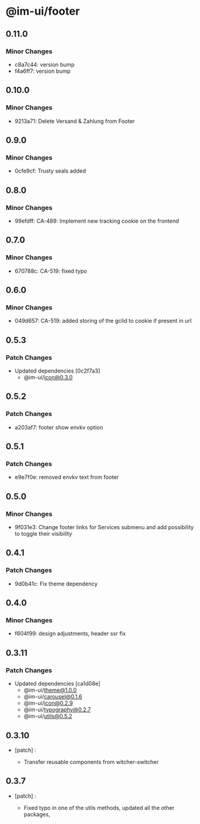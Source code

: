 # @im-ui/footer

## 0.11.0

### Minor Changes

- c8a7c44: version bump
- f4a6ff7: version bump

## 0.10.0

### Minor Changes

- 9213a71: Delete Versand & Zahlung from Footer

## 0.9.0

### Minor Changes

- 0cfe9cf: Trusty seals added

## 0.8.0

### Minor Changes

- 99efdff: CA-489: Implement new tracking cookie on the frontend

## 0.7.0

### Minor Changes

- 670788c: CA-519: fixed typo

## 0.6.0

### Minor Changes

- 049d657: CA-519: added storing of the gclid to cookie if present in url

## 0.5.3

### Patch Changes

- Updated dependencies [0c2f7a3]
  - @im-ui/icon@0.3.0

## 0.5.2

### Patch Changes

- a203af7: footer show envkv option

## 0.5.1

### Patch Changes

- e9e7f0e: removed envkv text from footer

## 0.5.0

### Minor Changes

- 9f031e3: Change footer links for Services submenu and add possibility to toggle their visibility

## 0.4.1

### Patch Changes

- 9d0b41c: Fix theme dependency

## 0.4.0

### Minor Changes

- f604f99: design adjustments, header ssr fix

## 0.3.11

### Patch Changes

- Updated dependencies [ca1d08e]
  - @im-ui/theme@1.0.0
  - @im-ui/carousel@0.1.6
  - @im-ui/icon@0.2.9
  - @im-ui/typography@0.2.7
  - @im-ui/utils@0.5.2

## 0.3.10

- [patch] :

  - Transfer reusable components from witcher-switcher

## 0.3.7

- [patch] :

  - Fixed typo in one of the utils methods, updated all the other packages,
